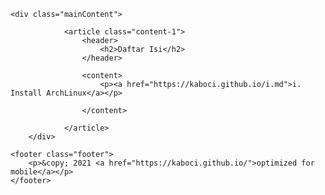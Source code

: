 <head>
  <link rel="stylesheet" type="text/css" href="style.css">
  <script type="text/javascript" src="nav.js"></script>
</head>

<div class="body">
<link rel="stylesheet" type="text/css" href="https://fonts.googleapis.com/css?family=Lobster">

	<div class="mainContent">

				<article class="content-1">	
					<header>
						<h2>Daftar Isi</h2>
					</header>
					
					<content>
						<p><a href="https://kaboci.github.io/i.md">i. Install ArchLinux</a></p>
						
					</content>
				
				</article>
		</div>
	
	<footer class="footer">
		<p>&copy; 2021 <a href="https://kaboci.github.io/">optimized for mobile</a></p>
	</footer>
  
</div>

